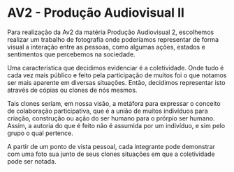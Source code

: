 # AV2 - Produção Audiovisual II
Para realização da Av2 da matéria Produção Audiovisual 2, escolhemos realizar um trabalho de fotografia onde poderíamos representar de forma visual a interação entre as pessoas, como algumas ações, estados e sentimentos que percebemos na sociedade.


Uma característica que decidimos evidenciar é a coletividade. Onde tudo é cada vez mais público e feito pela participação de muitos foi o que notamos ser mais aparente em diversas situações. Então, decidimos representar isto através de cópias ou clones de nós mesmos.


Tais clones seríam, em nossa visão, a metáfora para expressar o conceito de colaboração participativa, que é a união de muitos indivíduos para criação, construção ou ação do ser humano para o prórpio ser humano. Assim, a autoria do que é feito não é assumida por um indivíduo, e sim pelo grupo o qual pertence.


A partir de um ponto de vista pessoal, cada integrante pode demonstrar com uma foto sua junto de seus clones situações em que a coletividade pode ser notada.

